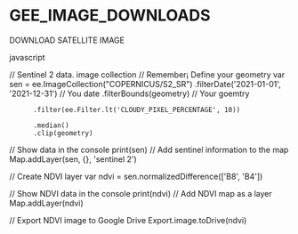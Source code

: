 # GEE_IMAGE_DOWNLOADS
DOWNLOAD SATELLITE IMAGE

javascript

// Sentinel 2 data. image collection
// Remember¡ Define your geometry
var sen = ee.ImageCollection("COPERNICUS/S2_SR")
          .filterDate('2021-01-01', '2021-12-31') // You date
          .filterBounds(geometry) // Your goemtry
          
          .filter(ee.Filter.lt('CLOUDY_PIXEL_PERCENTAGE', 10))
          
          .median()
          .clip(geometry)

// Show data in the console
print(sen)
// Add sentinel information to the map
Map.addLayer(sen, {}, 'sentinel 2')

// Create  NDVI layer
var ndvi = sen.normalizedDifference(['B8', 'B4'])

// Show NDVI data in the console
print(ndvi)
// Add NDVI map as a layer
Map.addLayer(ndvi)

// Export NDVI image to Google Drive
Export.image.toDrive(ndvi)

